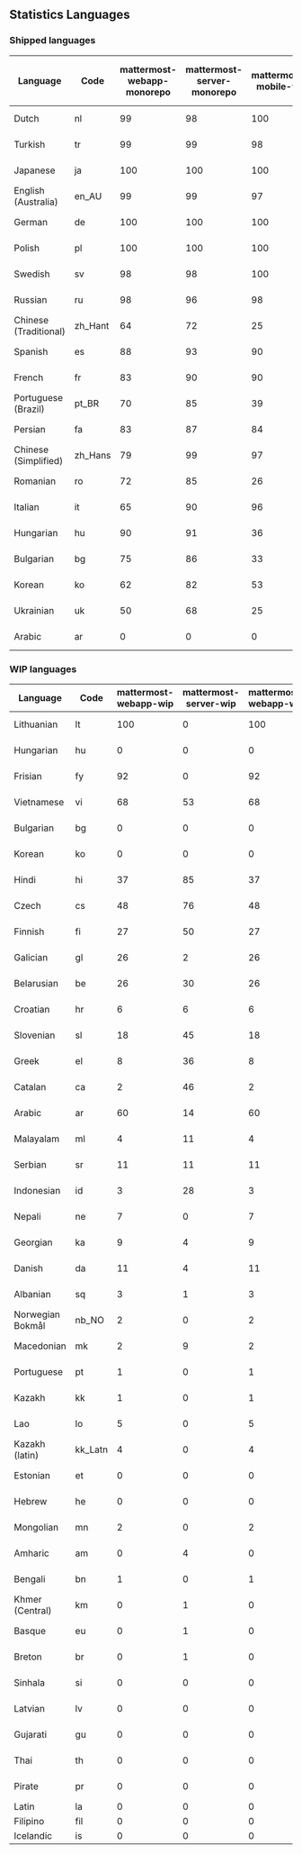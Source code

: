 ## Statistics Languages ##
###  Shipped languages  ###
|Language|Code|mattermost-webapp-monorepo|mattermost-server-monorepo|mattermost-mobile-v2|mattermost-desktop|mattermost-boards-webapp-monorepo|mattermost-playbooks-webapp-monorepo|calls-webapp|Total|Last Modified|
|---|---|---|---|---|---|---|---|---|---|---|
|Dutch|nl| 99| 98| 100| 100| 100| 100| 97| 98|2023-04-24T12:59:55.808288Z|
|Turkish|tr| 99| 99| 98| 100| 100| 100| 97| 97|2023-04-17T16:12:37.110886Z|
|Japanese|ja| 100| 100| 100| 100| 100| 100| 0| 97|2023-04-24T12:23:34.317067Z|
|English (Australia)|en_AU| 99| 99| 97| 100| 100| 99| 0| 96|2023-04-13T21:16:18.688880Z|
|German|de| 100| 100| 100| 100| 100| 100| 97| 95|2023-04-24T08:49:03.609812Z|
|Polish|pl| 100| 100| 100| 100| 100| 100| 73| 95|2023-04-24T05:47:51.247283Z|
|Swedish|sv| 98| 98| 100| 100| 97| 100| 0| 95|2023-04-24T19:41:07.275803Z|
|Russian|ru| 98| 96| 98| 100| 100| 59| 0| 92|2023-04-21T07:12:53.168587Z|
|Chinese (Traditional)|zh_Hant| 64| 72| 25| 0| 97| 0| 0| 79|2023-04-07T15:44:30.097458Z|
|Spanish|es| 88| 93| 90| 98| 48| 0| 19| 79|2023-04-07T15:44:09.289287Z|
|French|fr| 83| 90| 90| 96| 98| 27| 1| 79|2023-04-11T07:51:23.510222Z|
|Portuguese (Brazil)|pt_BR| 70| 85| 39| 48| 100| 0| 76| 69|2023-04-10T23:56:49.517548Z|
|Persian|fa| 83| 87| 84| 100| 26| 1| 0| 68|2023-04-10T20:33:16.616621Z|
|Chinese (Simplified)|zh_Hans| 79| 99| 97| 100| 98| 0| 4| 67|2023-04-11T09:31:46.328179Z|
|Romanian|ro| 72| 85| 26| 0| 0| 0| 0| 67|2023-04-05T12:34:01.848018Z|
|Italian|it| 65| 90| 96| 5| 66| 0| 0| 65|2023-04-10T20:30:41.167587Z|
|Hungarian|hu| 90| 91| 36| 99| 94| 81| 0| 64|2023-04-13T21:16:38.443208Z|
|Bulgarian|bg| 75| 86| 33| 0| 0| 0| 0| 52|2023-04-05T12:33:27.131567Z|
|Korean|ko| 62| 82| 53| 99| 94| 58| 0| 51|2023-04-24T00:00:25.737683Z|
|Ukrainian|uk| 50| 68| 25| 79| 53| 0| 0| 45|2023-04-07T15:44:28.713331Z|
|Arabic|ar| 0| 0| 0| 45| 46| 0| 0| 16|2023-04-07T15:44:05.561803Z|
###  WIP languages  ###
|Language|Code|mattermost-webapp-wip|mattermost-server-wip|mattermost-webapp-wip|Total|Last Modified|
|---|---|---|---|---|---|--|
|Lithuanian|lt| 100| 0| 100| 71|2023-04-20T18:20:36.422339Z|
|Hungarian|hu| 0| 0| 0| 64|2023-04-13T21:16:38.443208Z|
|Frisian|fy| 92| 0| 92| 61|2023-03-30T14:04:28.368728Z|
|Vietnamese|vi| 68| 53| 68| 57|2023-04-07T15:44:29.030842Z|
|Bulgarian|bg| 0| 0| 0| 52|2023-04-05T12:33:27.131567Z|
|Korean|ko| 0| 0| 0| 51|2023-04-24T00:00:25.737683Z|
|Hindi|hi| 37| 85| 37| 49|2023-03-30T14:04:54.856447Z|
|Czech|cs| 48| 76| 48| 36|2023-04-24T12:58:47.338064Z|
|Finnish|fi| 27| 50| 27| 34|2023-03-30T14:04:14.936366Z|
|Galician|gl| 26| 2| 26| 31|2023-02-16T10:53:47.791156Z|
|Belarusian|be| 26| 30| 26| 27|2023-03-30T14:03:09.873427Z|
|Croatian|hr| 6| 6| 6| 25|2023-04-12T19:42:11.064853Z|
|Slovenian|sl| 18| 45| 18| 21|2023-04-06T20:14:58.767028Z|
|Greek|el| 8| 36| 8| 21|2023-03-30T14:03:55.229463Z|
|Catalan|ca| 2| 46| 2| 16|2023-02-22T22:19:51.633986Z|
|Arabic|ar| 60| 14| 60| 16|2023-04-07T15:44:05.561803Z|
|Malayalam|ml| 4| 11| 4| 15|2023-04-07T16:10:53.056996Z|
|Serbian|sr| 11| 11| 11| 13|2023-03-30T14:07:25.635161Z|
|Indonesian|id| 3| 28| 3| 12|2023-01-20T12:30:26.132977Z|
|Nepali|ne| 7| 0| 7| 11|2023-03-30T14:06:47.028356Z|
|Georgian|ka| 9| 4| 9| 9|2023-04-10T20:31:24.828471Z|
|Danish|da| 11| 4| 11| 8|2023-02-28T08:17:12.460986Z|
|Albanian|sq| 3| 1| 3| 8|2023-03-30T14:07:18.996586Z|
|Norwegian Bokmål|nb_NO| 2| 0| 2| 5|2023-04-07T15:44:19.938225Z|
|Macedonian|mk| 2| 9| 2| 5|2023-04-21T04:48:12.502639Z|
|Portuguese|pt| 1| 0| 1| 5|2023-04-10T23:55:59.471172Z|
|Kazakh|kk| 1| 0| 1| 3|2023-01-20T12:30:28.434837Z|
|Lao|lo| 5| 0| 5| 3|2023-01-28T03:29:57.636840Z|
|Kazakh (latin)|kk_Latn| 4| 0| 4| 3|2023-01-09T16:04:40.142668Z|
|Estonian|et| 0| 0| 0| 2|2022-06-16T11:17:55.844464Z|
|Hebrew|he| 0| 0| 0| 2|2023-01-20T12:30:24.610278Z|
|Mongolian|mn| 2| 0| 2| 2|2023-02-16T02:00:14.011643Z|
|Amharic|am| 0| 4| 0| 1|2020-07-04T19:22:35.416407Z|
|Bengali|bn| 1| 0| 1| 1|2022-06-18T00:07:36.707192Z|
|Khmer (Central)|km| 0| 1| 0| 0|2022-05-06T14:27:58.323957Z|
|Basque|eu| 0| 1| 0| 0|2021-06-22T14:46:44.626603Z|
|Breton|br| 0| 1| 0| 0|2022-10-20T14:33:30.929526Z|
|Sinhala|si| 0| 0| 0| 0|2022-10-24T11:26:43.423982Z|
|Latvian|lv| 0| 0| 0| 0|2022-12-17T23:24:22.390841Z|
|Gujarati|gu| 0| 0| 0| 0|2021-09-27T12:12:04.194601Z|
|Thai|th| 0| 0| 0| 0|2022-05-03T14:48:59.991556Z|
|Pirate|pr| 0| 0| 0| 0|2022-06-28T08:46:29.046651Z|
|Latin|la| 0| 0| 0| 0||
|Filipino|fil| 0| 0| 0| 0||
|Icelandic|is| 0| 0| 0| 0||
